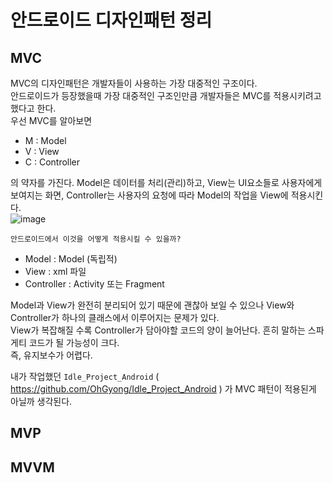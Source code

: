 # 안드로이드 디자인패턴 정리

## MVC
MVC의 디자인패턴은 개발자들이 사용하는 가장 대중적인 구조이다.</br>
안드로이드가 등장했을때 가장 대중적인 구조인만큼 개발자들은 MVC를 적용시키려고 했다고 한다.</br>
우선 MVC를 알아보면
- M : Model
- V : View
- C : Controller

의 약자를 가진다. Model은 데이터를 처리(관리)하고, View는 UI요소들로 사용자에게 보여지는 화면, Controller는 사용자의 요청에 따라 Model의 작업을 View에 적용시킨다. </br>
![image](https://user-images.githubusercontent.com/52282493/125495579-43a851ec-8466-4995-901e-60b656767774.png)

`안드로이드에서 이것을 어떻게 적용시킬 수 있을까?`
- Model : Model (독립적)
- View : xml 파일
- Controller : Activity 또는 Fragment

Model과 View가 완전히 분리되어 있기 때문에 괜찮아 보일 수 있으나 View와 Controller가 하나의 클래스에서 이루어지는 문제가 있다.</br>
View가 복잡해질 수록 Controller가 담아야할 코드의 양이 늘어난다. 흔히 말하는 스파게티 코드가 될 가능성이 크다.</br>
즉, 유지보수가 어렵다.</br>

내가 작업했던 `Idle_Project_Android` ( https://github.com/OhGyong/Idle_Project_Android ) 가 MVC 패턴이 적용된게 아닐까 생각된다.</br>




## MVP

## MVVM